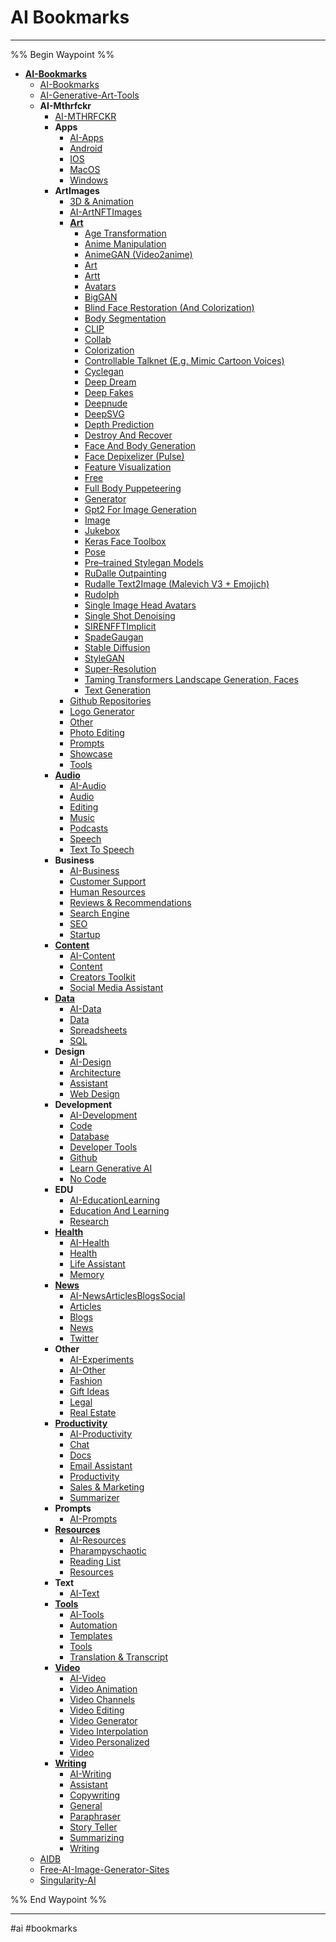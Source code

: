 # AI Bookmarks

---

%% Begin Waypoint %%
- **[AI-Bookmarks](./AI-Bookmarks.md)**
	- [AI-Bookmarks](./AI-Bookmarks.md)
	- [AI-Generative-Art-Tools](./AI-Generative-Art-Tools.md)
	- **AI-Mthrfckr**
		- [AI-MTHRFCKR](./AI-Mthrfckr/AI-MTHRFCKR.md)
		- **Apps**
			- [AI-Apps](./AI-Mthrfckr/Apps/AI-Apps.md)
			- [Android](./AI-Mthrfckr/Apps/Android.md)
			- [IOS](./AI-Mthrfckr/Apps/IOS.md)
			- [MacOS](./AI-Mthrfckr/Apps/MacOS.md)
			- [Windows](./AI-Mthrfckr/Apps/Windows.md)
		- **ArtImages**
			- [3D & Animation](./AI-Mthrfckr/ArtImages/3D%20&%20Animation.md)
			- [AI-ArtNFTImages](./AI-Mthrfckr/ArtImages/AI-ArtNFTImages.md)
			- **[Art](./AI-Mthrfckr/ArtImages/Art/Art.md)**
				- [Age Transformation](./AI-Mthrfckr/ArtImages/Art/Age%20Transformation.md)
				- [Anime Manipulation](./AI-Mthrfckr/ArtImages/Art/Anime%20Manipulation.md)
				- [AnimeGAN (Video2anime)](./AI-Mthrfckr/ArtImages/Art/AnimeGAN%20(Video2anime).md)
				- [Art](./AI-Mthrfckr/ArtImages/Art/Art.md)
				- [Artt](./AI-Mthrfckr/ArtImages/Art/Artt.md)
				- [Avatars](./AI-Mthrfckr/ArtImages/Art/Avatars.md)
				- [BigGAN](./AI-Mthrfckr/ArtImages/Art/BigGAN.md)
				- [Blind Face Restoration (And Colorization)](./AI-Mthrfckr/ArtImages/Art/Blind%20Face%20Restoration%20(And%20Colorization).md)
				- [Body Segmentation](./AI-Mthrfckr/ArtImages/Art/Body%20Segmentation.md)
				- [CLIP](./AI-Mthrfckr/ArtImages/Art/CLIP.md)
				- [Collab](./AI-Mthrfckr/ArtImages/Art/Collab.md)
				- [Colorization](./AI-Mthrfckr/ArtImages/Art/Colorization.md)
				- [Controllable Talknet (E.g. Mimic Cartoon Voices)](./AI-Mthrfckr/ArtImages/Art/Controllable%20Talknet%20(E.g.%20Mimic%20Cartoon%20Voices).md)
				- [Cyclegan](./AI-Mthrfckr/ArtImages/Art/Cyclegan.md)
				- [Deep Dream](./AI-Mthrfckr/ArtImages/Art/Deep%20Dream.md)
				- [Deep Fakes](./AI-Mthrfckr/ArtImages/Art/Deep%20Fakes.md)
				- [Deepnude](./AI-Mthrfckr/ArtImages/Art/Deepnude.md)
				- [DeepSVG](./AI-Mthrfckr/ArtImages/Art/DeepSVG.md)
				- [Depth Prediction](./AI-Mthrfckr/ArtImages/Art/Depth%20Prediction.md)
				- [Destroy And Recover](./AI-Mthrfckr/ArtImages/Art/Destroy%20And%20Recover.md)
				- [Face And Body Generation](./AI-Mthrfckr/ArtImages/Art/Face%20And%20Body%20Generation.md)
				- [Face Depixelizer (Pulse)](./AI-Mthrfckr/ArtImages/Art/Face%20Depixelizer%20(Pulse).md)
				- [Feature Visualization](./AI-Mthrfckr/ArtImages/Art/Feature%20Visualization.md)
				- [Free](./AI-Mthrfckr/ArtImages/Art/Free.md)
				- [Full Body Puppeteering](./AI-Mthrfckr/ArtImages/Art/Full%20Body%20Puppeteering.md)
				- [Generator](./AI-Mthrfckr/ArtImages/Art/Generator.md)
				- [Gpt2 For Image Generation](./AI-Mthrfckr/ArtImages/Art/Gpt2%20For%20Image%20Generation.md)
				- [Image](./AI-Mthrfckr/ArtImages/Art/Image.md)
				- [Jukebox](./AI-Mthrfckr/ArtImages/Art/Jukebox.md)
				- [Keras Face Toolbox](./AI-Mthrfckr/ArtImages/Art/Keras%20Face%20Toolbox.md)
				- [Pose](./AI-Mthrfckr/ArtImages/Art/Pose.md)
				- [Pre–trained Stylegan Models](./AI-Mthrfckr/ArtImages/Art/Pre%E2%80%93trained%20Stylegan%20Models.md)
				- [RuDalle Outpainting](./AI-Mthrfckr/ArtImages/Art/RuDalle%20Outpainting.md)
				- [Rudalle Text2Image (Malevich V3 + Emojich)](./AI-Mthrfckr/ArtImages/Art/Rudalle%20Text2Image%20(Malevich%20V3%20+%20Emojich).md)
				- [Rudolph](./AI-Mthrfckr/ArtImages/Art/Rudolph.md)
				- [Single Image Head Avatars](./AI-Mthrfckr/ArtImages/Art/Single%20Image%20Head%20Avatars.md)
				- [Single Shot Denoising](./AI-Mthrfckr/ArtImages/Art/Single%20Shot%20Denoising.md)
				- [SIRENFFTImplicit](./AI-Mthrfckr/ArtImages/Art/SIRENFFTImplicit.md)
				- [SpadeGaugan](./AI-Mthrfckr/ArtImages/Art/SpadeGaugan.md)
				- [Stable Diffusion](./AI-Mthrfckr/ArtImages/Art/Stable%20Diffusion.md)
				- [StyleGAN](./AI-Mthrfckr/ArtImages/Art/StyleGAN.md)
				- [Super-Resolution](./AI-Mthrfckr/ArtImages/Art/Super-Resolution.md)
				- [Taming Transformers Landscape Generation, Faces](./AI-Mthrfckr/ArtImages/Art/Taming%20Transformers%20Landscape%20Generation,%20Faces.md)
				- [Text Generation](./AI-Mthrfckr/ArtImages/Art/Text%20Generation.md)
			- [Github Repositories](./AI-Mthrfckr/ArtImages/Github%20Repositories.md)
			- [Logo Generator](./AI-Mthrfckr/ArtImages/Logo%20Generator.md)
			- [Other](./AI-Mthrfckr/ArtImages/Other.md)
			- [Photo Editing](./AI-Mthrfckr/ArtImages/Photo%20Editing.md)
			- [Prompts](./AI-Mthrfckr/ArtImages/Prompts.md)
			- [Showcase](./AI-Mthrfckr/ArtImages/Showcase.md)
			- [Tools](./AI-Mthrfckr/ArtImages/Tools.md)
		- **[Audio](./AI-Mthrfckr/Audio/Audio.md)**
			- [AI-Audio](./AI-Mthrfckr/Audio/AI-Audio.md)
			- [Audio](./AI-Mthrfckr/Audio/Audio.md)
			- [Editing](./AI-Mthrfckr/Audio/Editing.md)
			- [Music](./AI-Mthrfckr/Audio/Music.md)
			- [Podcasts](./AI-Mthrfckr/Audio/Podcasts.md)
			- [Speech](./AI-Mthrfckr/Audio/Speech.md)
			- [Text To Speech](./AI-Mthrfckr/Audio/Text%20To%20Speech.md)
		- **Business**
			- [AI-Business](./AI-Mthrfckr/Business/AI-Business.md)
			- [Customer Support](./AI-Mthrfckr/Business/Customer%20Support.md)
			- [Human Resources](./AI-Mthrfckr/Business/Human%20Resources.md)
			- [Reviews & Recommendations](./AI-Mthrfckr/Business/Reviews%20&%20Recommendations.md)
			- [Search Engine](./AI-Mthrfckr/Business/Search%20Engine.md)
			- [SEO](./AI-Mthrfckr/Business/SEO.md)
			- [Startup](./AI-Mthrfckr/Business/Startup.md)
		- **[Content](./AI-Mthrfckr/Content/Content.md)**
			- [AI-Content](./AI-Mthrfckr/Content/AI-Content.md)
			- [Content](./AI-Mthrfckr/Content/Content.md)
			- [Creators Toolkit](./AI-Mthrfckr/Content/Creators%20Toolkit.md)
			- [Social Media Assistant](./AI-Mthrfckr/Content/Social%20Media%20Assistant.md)
		- **[Data](./AI-Mthrfckr/Data/Data.md)**
			- [AI-Data](./AI-Mthrfckr/Data/AI-Data.md)
			- [Data](./AI-Mthrfckr/Data/Data.md)
			- [Spreadsheets](./AI-Mthrfckr/Data/Spreadsheets.md)
			- [SQL](./AI-Mthrfckr/Data/SQL.md)
		- **Design**
			- [AI-Design](./AI-Mthrfckr/Design/AI-Design.md)
			- [Architecture](./AI-Mthrfckr/Design/Architecture.md)
			- [Assistant](./AI-Mthrfckr/Design/Assistant.md)
			- [Web Design](./AI-Mthrfckr/Design/Web%20Design.md)
		- **Development**
			- [AI-Development](./AI-Mthrfckr/Development/AI-Development.md)
			- [Code](./AI-Mthrfckr/Development/Code.md)
			- [Database](./AI-Mthrfckr/Development/Database.md)
			- [Developer Tools](./AI-Mthrfckr/Development/Developer%20Tools.md)
			- [Github](./AI-Mthrfckr/Development/Github.md)
			- [Learn Generative AI](./AI-Mthrfckr/Development/Learn%20Generative%20AI.md)
			- [No Code](./AI-Mthrfckr/Development/No%20Code.md)
		- **EDU**
			- [AI-EducationLearning](./AI-Mthrfckr/EDU/AI-EducationLearning.md)
			- [Education And Learning](./AI-Mthrfckr/EDU/Education%20And%20Learning.md)
			- [Research](./AI-Mthrfckr/EDU/Research.md)
		- **[Health](./AI-Mthrfckr/Health/Health.md)**
			- [AI-Health](./AI-Mthrfckr/Health/AI-Health.md)
			- [Health](./AI-Mthrfckr/Health/Health.md)
			- [Life Assistant](./AI-Mthrfckr/Health/Life%20Assistant.md)
			- [Memory](./AI-Mthrfckr/Health/Memory.md)
		- **[News](./AI-Mthrfckr/News/News.md)**
			- [AI-NewsArticlesBlogsSocial](./AI-Mthrfckr/News/AI-NewsArticlesBlogsSocial.md)
			- [Articles](./AI-Mthrfckr/News/Articles.md)
			- [Blogs](./AI-Mthrfckr/News/Blogs.md)
			- [News](./AI-Mthrfckr/News/News.md)
			- [Twitter](./AI-Mthrfckr/News/Twitter.md)
		- **Other**
			- [AI-Experiments](./AI-Mthrfckr/Other/AI-Experiments.md)
			- [AI-Other](./AI-Mthrfckr/Other/AI-Other.md)
			- [Fashion](./AI-Mthrfckr/Other/Fashion.md)
			- [Gift Ideas](./AI-Mthrfckr/Other/Gift%20Ideas.md)
			- [Legal](./AI-Mthrfckr/Other/Legal.md)
			- [Real Estate](./AI-Mthrfckr/Other/Real%20Estate.md)
		- **[Productivity](./AI-Mthrfckr/Productivity/Productivity.md)**
			- [AI-Productivity](./AI-Mthrfckr/Productivity/AI-Productivity.md)
			- [Chat](./AI-Mthrfckr/Productivity/Chat.md)
			- [Docs](./AI-Mthrfckr/Productivity/Docs.md)
			- [Email Assistant](./AI-Mthrfckr/Productivity/Email%20Assistant.md)
			- [Productivity](./AI-Mthrfckr/Productivity/Productivity.md)
			- [Sales & Marketing](./AI-Mthrfckr/Productivity/Sales%20&%20Marketing.md)
			- [Summarizer](./AI-Mthrfckr/Productivity/Summarizer.md)
		- **Prompts**
			- [AI-Prompts](./AI-Mthrfckr/Prompts/AI-Prompts.md)
		- **[Resources](./AI-Mthrfckr/Resources/Resources.md)**
			- [AI-Resources](./AI-Mthrfckr/Resources/AI-Resources.md)
			- [Pharampyschaotic](./AI-Mthrfckr/Resources/Pharampyschaotic.md)
			- [Reading List](./AI-Mthrfckr/Resources/Reading%20List.md)
			- [Resources](./AI-Mthrfckr/Resources/Resources.md)
		- **Text**
			- [AI-Text](./AI-Mthrfckr/Text/AI-Text.md)
		- **[Tools](./AI-Mthrfckr/Tools/Tools.md)**
			- [AI-Tools](./AI-Mthrfckr/Tools/AI-Tools.md)
			- [Automation](./AI-Mthrfckr/Tools/Automation.md)
			- [Templates](./AI-Mthrfckr/Tools/Templates.md)
			- [Tools](./AI-Mthrfckr/Tools/Tools.md)
			- [Translation & Transcript](./AI-Mthrfckr/Tools/Translation%20&%20Transcript.md)
		- **[Video](./AI-Mthrfckr/Video/Video.md)**
			- [AI-Video](./AI-Mthrfckr/Video/AI-Video.md)
			- [Video Animation](./AI-Mthrfckr/Video/Video%20Animation.md)
			- [Video Channels](./AI-Mthrfckr/Video/Video%20Channels.md)
			- [Video Editing](./AI-Mthrfckr/Video/Video%20Editing.md)
			- [Video Generator](./AI-Mthrfckr/Video/Video%20Generator.md)
			- [Video Interpolation](./AI-Mthrfckr/Video/Video%20Interpolation.md)
			- [Video Personalized](./AI-Mthrfckr/Video/Video%20Personalized.md)
			- [Video](./AI-Mthrfckr/Video/Video.md)
		- **[Writing](./AI-Mthrfckr/Writing/Writing.md)**
			- [AI-Writing](./AI-Mthrfckr/Writing/AI-Writing.md)
			- [Assistant](./AI-Mthrfckr/Writing/Assistant.md)
			- [Copywriting](./AI-Mthrfckr/Writing/Copywriting.md)
			- [General](./AI-Mthrfckr/Writing/General.md)
			- [Paraphraser](./AI-Mthrfckr/Writing/Paraphraser.md)
			- [Story Teller](./AI-Mthrfckr/Writing/Story%20Teller.md)
			- [Summarizing](./AI-Mthrfckr/Writing/Summarizing.md)
			- [Writing](./AI-Mthrfckr/Writing/Writing.md)
	- [AIDB](./AIDB.md)
	- [Free-AI-Image-Generator-Sites](./Free-AI-Image-Generator-Sites.md)
	- [Singularity-AI](./Singularity-AI.md)

%% End Waypoint %%

---

#ai #bookmarks
